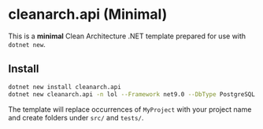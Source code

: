 # cleanarch.api (Minimal)

This is a **minimal** Clean Architecture .NET template prepared for use with `dotnet new`.

## Install
```bash
dotnet new install cleanarch.api
dotnet new cleanarch.api -n lol --Framework net9.0 --DbType PostgreSQL --Logging Serilog
```

The template will replace occurrences of `MyProject` with your project name and create folders under `src/` and `tests/`.
